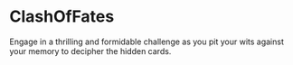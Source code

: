 # ClashOfFates
Engage in a thrilling and formidable challenge as you pit your wits against your memory to decipher the hidden cards.
